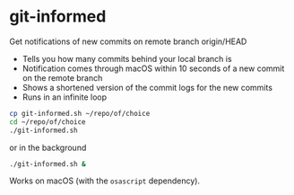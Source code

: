 # git-informed

Get notifications of new commits on remote branch origin/HEAD
- Tells you how many commits behind your local branch is
- Notification comes through macOS within 10 seconds of a new commit on the remote branch
- Shows a shortened version of the commit logs for the new commits
- Runs in an infinite loop

```sh
cp git-informed.sh ~/repo/of/choice
cd ~/repo/of/choice
./git-informed.sh
```
or in the background
```sh
./git-informed.sh &
```

Works on macOS (with the `osascript` dependency).
